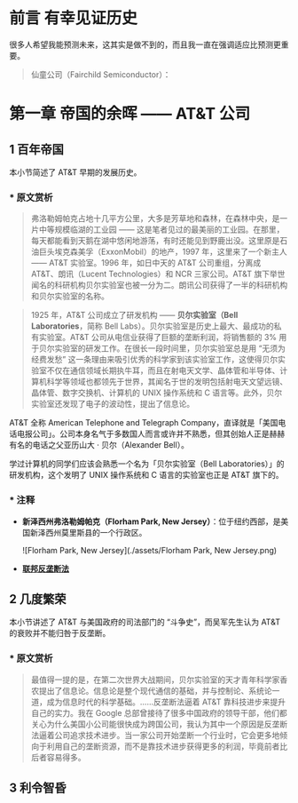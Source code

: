# 前言   有幸见证历史



很多人希望我能预测未来，这其实是做不到的，而且我一直在强调适应比预测更重要。









>   仙童公司（Fairchild Semiconductor）：









# 第一章   帝国的余晖 —— AT&T 公司



## 1   百年帝国

本小节简述了 AT&T 早期的发展历史。



### * 原文赏析

> 弗洛勒姆帕克占地十几平方公里，大多是芳草地和森林，在森林中央，是一片中等规模临湖的工业园 —— 这是笔者见过的最美丽的工业园。在那里，每天都能看到天鹅在湖中悠闲地游荡，有时还能见到野鹿出没。这里原是石油巨头埃克森美孚（ExxonMobil）的地产，1997 年，这里来了一个新主人 —— AT&T 实验室。1996 年，如日中天的 AT&T 公司重组，分离成 AT&T、朗讯（Lucent Technologies）和 NCR 三家公司。AT&T 旗下举世闻名的科研机构贝尔实验室也被一分为二。朗讯公司获得了一半的科研机构和贝尔实验室的名称。



> 1925 年，AT&T 公司成立了研发机构 —— **贝尔实验室（Bell Laboratories**，简称 Bell Labs）。贝尔实验室是历史上最大、最成功的私有实验室。AT&T 公司从电信业获得了巨额的垄断利润，将销售额的 3% 用于贝尔实验室的研发工作。在很长一段时间里，贝尔实验室总是用 “无须为经费发愁” 这一条理由来吸引优秀的科学家到该实验室工作，这使得贝尔实验室不仅在通信领域长期执牛耳，而且在射电天文学、晶体管和半导体、计算机科学等领域也都领先于世界，其闻名于世的发明包括射电天文望远镜、晶体管、数字交换机、计算机的 UNIX 操作系统和 C 语言等。此外，贝尔实验室还发现了电子的波动性，提出了信息论。

AT&T 全称 American Telephone and Telegraph Company，直译就是「美国电话电报公司」。公司本身名气于多数国人而言或许并不熟悉，但其创始人正是赫赫有名的电话之父亚历山大 · 贝尔（Alexander Bell）。

学过计算机的同学们应该会熟悉一个名为「贝尔实验室（Bell Laboratories）」的研发机构，这个发明了 UNIX 操作系统和 C 语言的实验室也正是 AT&T 旗下的。

### * 注释

- **新泽西州弗洛勒姆帕克（Florham Park, New Jersey）**：位于纽约西部，是美国新泽西州莫里斯县的一个行政区。

    ![Florham Park, New Jersey](./assets/Florham Park, New Jersey.png)

- **[联邦反垄断法](https://zh.wikipedia.org/wiki/%E7%AB%B6%E7%88%AD%E6%B3%95)**



## 2   几度繁荣

本小节讲述了 AT&T 与美国政府的司法部门的 “斗争史”，而吴军先生认为 AT&T 的衰败并不能归咎于反垄断。

### * 原文赏析

> 最值得一提的是，在第二次世界大战期间，贝尔实验室的天才青年科学家香农提出了信息论。信息论是整个现代通信的基础，并与控制论、系统论一道，成为信息时代的科学基础。……反垄断法逼着 AT&T 靠科技进步来提升自己的实力。我在 Google 总部曾接待了很多中国政府的领导干部，他们都关心为什么美国小公司能很快成为跨国公司，我认为其中一个原因是反垄断法逼着公司追求技术进步。当一家公司开始垄断一个行业时，它会更多地倾向于利用自己的垄断资源，而不是靠技术进步获得更多的利润，毕竟前者比后者容易得多。



## 3   利令智昏
